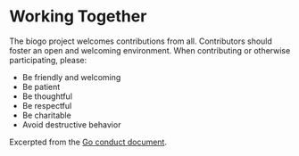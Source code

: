 # Working Together

The bíogo project welcomes contributions from all. Contributors should foster an open and welcoming environment. When contributing or otherwise participating, please:

- Be friendly and welcoming
- Be patient
- Be thoughtful
- Be respectful
- Be charitable
- Avoid destructive behavior

Excerpted from the [Go conduct document](https://golang.org/conduct).
